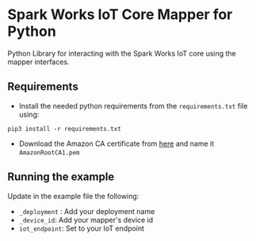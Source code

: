 # Spark Works IoT Core Mapper for Python

Python Library for interacting with the Spark Works IoT core using the mapper interfaces.

## Requirements

+ Install the needed python requirements from the `requirements.txt` file using:

````shell
pip3 install -r requirements.txt
````

+ Download the Amazon CA certificate from [here](https://www.amazontrust.com/repository/AmazonRootCA1.pem) and name
  it `AmazonRootCA1.pem`

## Running the example

Update in the example file the following:

+ `_deployment` : Add your deployment name
+ `_device_id`: Add your mapper's device id
+ `iot_endpoint`: Set to your IoT endpoint
